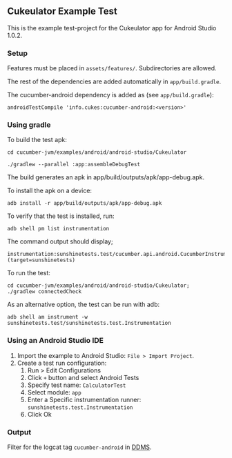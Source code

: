 ## Cukeulator Example Test
This is the example test-project for the Cukeulator app for Android Studio 1.0.2.

### Setup
Features must be placed in `assets/features/`. Subdirectories are allowed.

The rest of the dependencies are added automatically in `app/build.gradle`.

The cucumber-android dependency is added as (see `app/build.gradle`):

```
androidTestCompile 'info.cukes:cucumber-android:<version>'
```

### Using gradle

To build the test apk:

```
cd cucumber-jvm/examples/android/android-studio/Cukeulator

./gradlew --parallel :app:assembleDebugTest
```

The build generates an apk in app/build/outputs/apk/app-debug.apk.

To install the apk on a device:

```
adb install -r app/build/outputs/apk/app-debug.apk
```

To verify that the test is installed, run:

```
adb shell pm list instrumentation
```

The command output should display;

```
instrumentation:sunshinetests.test/cucumber.api.android.CucumberInstrumentation (target=sunshinetests)
```

To run the test:

```
cd cucumber-jvm/examples/android/android-studio/Cukeulator;
./gradlew connectedCheck
```

As an alternative option, the test can be run with adb:

```
adb shell am instrument -w sunshinetests.test/sunshinetests.test.Instrumentation
```

### Using an Android Studio IDE
1. Import the example to Android Studio: `File > Import Project`.
2. Create a test run configuration:
    1.  Run > Edit Configurations
    2. Click `+` button and select Android Tests
    3. Specify test name: `CalculatorTest`
    4. Select module: `app`
    5. Enter a Specific instrumentation runner: `sunshinetests.test.Instrumentation`
    6. Click Ok

### Output
Filter for the logcat tag `cucumber-android` in [DDMS](https://developer.android.com/tools/debugging/ddms.html).
